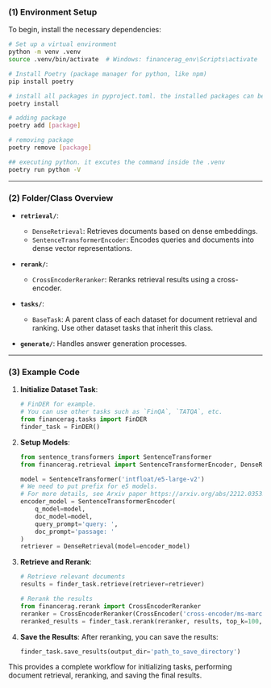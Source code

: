 ### (1) Environment Setup
To begin, install the necessary dependencies:

```bash
# Set up a virtual environment
python -m venv .venv
source .venv/bin/activate  # Windows: financerag_env\Scripts\activate

# Install Poetry (package manager for python, like npm)
pip install poetry

# install all packages in pyproject.toml. the installed packages can be found in .venv/bin
poetry install

# adding package
poetry add [package]

# removing package
poetry remove [package]

## executing python. it excutes the command inside the .venv
poetry run python -V

```

---

### (2) Folder/Class Overview

- **`retrieval/`**:
  - `DenseRetrieval`: Retrieves documents based on dense embeddings.
  - `SentenceTransformerEncoder`: Encodes queries and documents into dense vector representations.

- **`rerank/`**:
  - `CrossEncoderReranker`: Reranks retrieval results using a cross-encoder.

- **`tasks/`**:
  - `BaseTask`: A parent class of each dataset for document retrieval and ranking. Use other dataset tasks that inherit this class.

- **`generate/`**: Handles answer generation processes.

---

### (3) Example Code

1. **Initialize Dataset Task**:
   ```python
   # FinDER for example.
   # You can use other tasks such as `FinQA`, `TATQA`, etc.
   from financerag.tasks import FinDER
   finder_task = FinDER()
   ```

2. **Setup Models**:
   ```python
   from sentence_transformers import SentenceTransformer
   from financerag.retrieval import SentenceTransformerEncoder, DenseRetrieval

   model = SentenceTransformer('intfloat/e5-large-v2')
   # We need to put prefix for e5 models.
   # For more details, see Arxiv paper https://arxiv.org/abs/2212.03533
   encoder_model = SentenceTransformerEncoder(
       q_model=model,
       doc_model=model,
       query_prompt='query: ',
       doc_prompt='passage: '
   )
   retriever = DenseRetrieval(model=encoder_model)
   ```

3. **Retrieve and Rerank**:
   ```python
   # Retrieve relevant documents
   results = finder_task.retrieve(retriever=retriever)
   
   # Rerank the results
   from financerag.rerank import CrossEncoderReranker
   reranker = CrossEncoderReranker(CrossEncoder('cross-encoder/ms-marco-MiniLM-L-12-v2'))
   reranked_results = finder_task.rerank(reranker, results, top_k=100, batch_size=32)
   ```

4. **Save the Results**:
   After reranking, you can save the results:
   ```python
   finder_task.save_results(output_dir='path_to_save_directory')
   ```

This provides a complete workflow for initializing tasks, performing document retrieval, reranking, and saving the final results.